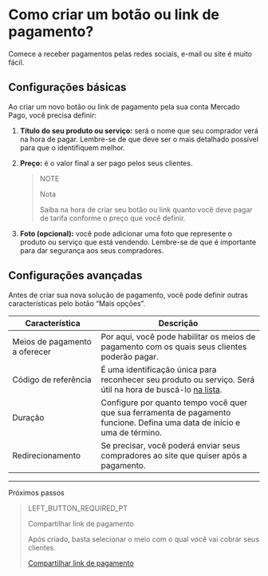 # Como criar um botão ou link de pagamento?

Comece a receber pagamentos pelas redes sociais, e-mail ou site é muito fácil.

## Configurações básicas

Ao criar um novo botão ou link de pagamento pela sua conta Mercado Pago, você precisa definir:

1. **Título do seu produto ou serviço:** será o nome que seu comprador verá na hora de pagar. Lembre-se de que deve ser o mais detalhado possível para que o identifiquem melhor.
2. **Preço:** é o valor final a ser pago pelos seus clientes.

    > NOTE
    > 
    > Nota
    > 
    > Saiba na hora de criar seu botão ou link quanto você deve pagar de tarifa conforme o preço que você definir. 

3. **Foto (opcional):** você pode adicionar uma foto que represente o produto ou serviço que está vendendo. Lembre-se de que é importante para dar segurança aos seus compradores.

## Configurações avançadas
Antes de criar sua nova solução de pagamento, você pode definir outras características pelo botão “Mais opções”.

**Característica** | **Descrição**
----------------- | -----------------
Meios de pagamento a oferecer | Por aqui, você pode habilitar os meios de pagamento com os quais seus clientes poderão pagar.
Código de referência | É uma identificação única para reconhecer seu produto ou serviço. Será útil na hora de buscá-lo [na lista](https://www.mercadopago[FAKER][URL][DOMAIN]/tools/list).
Duração | Configure por quanto tempo você quer que sua ferramenta de pagamento funcione. Defina uma data de início e uma de término.
Redirecionamento | Se precisar, você poderá enviar seus compradores ao site que quiser após a pagamento.

---
Próximos passos
> LEFT_BUTTON_REQUIRED_PT
>
> Compartilhar link de pagamento
>
> Após criado, basta selecionar o meio com o qual você vai cobrar seus clientes.
>
> [Compartilhar link de pagamento](https://www.mercadopago[FAKER][URL][DOMAIN]/developers/pt/guides/payments/button/share-button/)